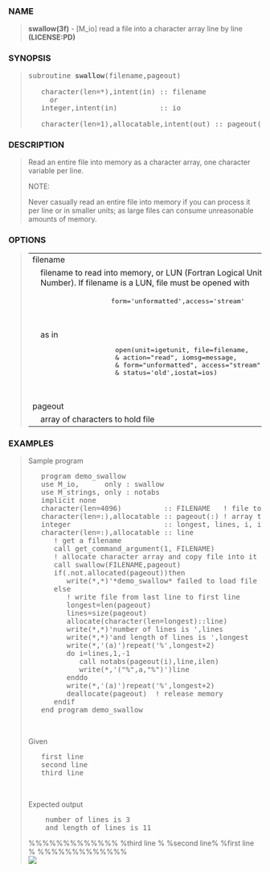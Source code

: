 <?
<body>
  <a name="top" id="top"></a>
  <div id="Container">
    <div id="Content">
      <div class="c45">
      </div><a name="0"></a>
      <h3><a name="0">NAME</a></h3>
      <blockquote>
        <b>swallow(3f)</b> - [M_io] read a file into a character array line by line <b>(LICENSE:PD)</b>
      </blockquote><a name="contents" id="contents"></a>
      <h3><a name="7">SYNOPSIS</a></h3>
      <blockquote>
        <pre>
subroutine <b>swallow</b>(filename,pageout)
<br />   character(len=*),intent(in) :: filename
     or
   integer,intent(in)          :: io
<br />   character(len=1),allocatable,intent(out) :: pageout(:)
</pre>
      </blockquote><a name="2"></a>
      <h3><a name="2">DESCRIPTION</a></h3>
      <blockquote>
        Read an entire file into memory as a character array, one character variable per line.
        <p>NOTE:</p>
        <p>Never casually read an entire file into memory if you can process it per line or in smaller units; as large files can consume unreasonable
        amounts of memory.</p>
      </blockquote><a name="3"></a>
      <h3><a name="3">OPTIONS</a></h3>
      <blockquote>
        <table cellpadding="3">
          <tr valign="top">
            <td class="c46" colspan="2">filename</td>
          </tr>
          <tr valign="top">
            <td width="6%"></td>
            <td>filename to read into memory, or LUN (Fortran Logical Unit Number). If filename is a LUN, file must be opened with</td>
          </tr>
          <tr>
            <td colspan="2">
              <pre>
                    form='unformatted',access='stream'
<br />
</pre>
            </td>
          </tr>
          <tr>
            <td width="6%"></td>
            <td>
              as in
              <pre>
                   open(unit=igetunit, file=filename,     &amp;
                   &amp; action="read", iomsg=message,        &amp;
                   &amp; form="unformatted", access="stream", &amp;
                   &amp; status='old',iostat=ios)
<br />
</pre>
            </td>
          </tr>
          <tr valign="top">
            <td class="c46" colspan="2">pageout</td>
          </tr>
          <tr valign="top">
            <td width="6%"></td>
            <td>array of characters to hold file</td>
          </tr>
        </table>
      </blockquote><a name="4"></a>
      <h3><a name="4">EXAMPLES</a></h3>
      <blockquote>
        Sample program
        <pre>
   program demo_swallow
   use M_io,      only : swallow
   use M_strings, only : notabs
   implicit none
   character(len=4096)          :: FILENAME   ! file to read
   character(len=:),allocatable :: pageout(:) ! array to hold file in memory
   integer                      :: longest, lines, i, ilen
   character(len=:),allocatable :: line
      ! get a filename
      call get_command_argument(1, FILENAME)
      ! allocate character array and copy file into it
      call swallow(FILENAME,pageout)
      if(.not.allocated(pageout))then
         write(*,*)'*demo_swallow* failed to load file '//FILENAME
      else
         ! write file from last line to first line
         longest=len(pageout)
         lines=size(pageout)
         allocate(character(len=longest)::line)
         write(*,*)'number of lines is ',lines
         write(*,*)'and length of lines is ',longest
         write(*,'(a)')repeat('%',longest+2)
         do i=lines,1,-1
            call notabs(pageout(i),line,ilen)
            write(*,'("%",a,"%")')line
         enddo
         write(*,'(a)')repeat('%',longest+2)
         deallocate(pageout)  ! release memory
      endif
   end program demo_swallow
<br />
</pre>Given
        <pre>
   first line
   second line
   third line
<br />
</pre>Expected output
        <pre>
    number of lines is 3
    and length of lines is 11
</pre>%%%%%%%%%%%%% %third line % %second line% %first line % %%%%%%%%%%%%%
      <br />
      <div class="c45"><img src="images/swallow.3m_io.gif" /></div>
    </div>
  </div>
</body>
